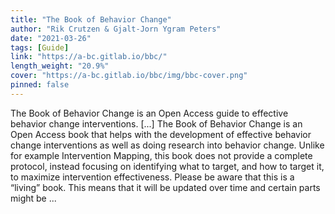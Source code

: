 ```yaml
---
title: "The Book of Behavior Change"
author: "Rik Crutzen & Gjalt-Jorn Ygram Peters"
date: "2021-03-26"
tags: [Guide]
link: "https://a-bc.gitlab.io/bbc/"
length_weight: "20.9%"
cover: "https://a-bc.gitlab.io/bbc/img/bbc-cover.png"
pinned: false
---
```


The Book of Behavior Change is an Open Access guide to effective behavior change interventions. [...] The Book of Behavior Change is an Open Access book that helps with the development of effective behavior change interventions as well as doing research into behavior change. Unlike for example Intervention Mapping, this book does not provide a complete protocol, instead focusing on identifying what to target, and how to target it, to maximize intervention effectiveness. Please be aware that this is a “living” book. This means that it will be updated over time and certain parts might be ...
